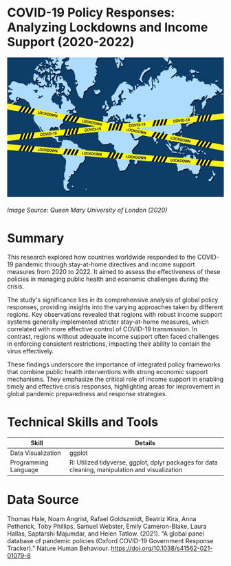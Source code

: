 # COVID-19 Policy Responses: Analyzing Lockdowns and Income Support (2020-2022)
![Image Alt Text](Lockdown.jpg)
###### Image Source: Queen Mary University of London (2020)


# Summary
This research explored how countries worldwide responded to the COVID-19 pandemic through stay-at-home directives and income support measures from 2020 to 2022. It aimed to assess the effectiveness of these policies in managing public health and economic challenges during the crisis.

The study's significance lies in its comprehensive analysis of global policy responses, providing insights into the varying approaches taken by different regions. Key observations revealed that regions with robust income support systems generally implemented stricter stay-at-home measures, which correlated with more effective control of COVID-19 transmission. In contrast, regions without adequate income support often faced challenges in enforcing consistent restrictions, impacting their ability to contain the virus effectively.

These findings underscore the importance of integrated policy frameworks that combine public health interventions with strong economic support mechanisms. They emphasize the critical role of income support in enabling timely and effective crisis responses, highlighting areas for improvement in global pandemic preparedness and response strategies.

# Technical Skills and Tools

| Skill                  | Details                                                                                                 |
|------------------------|---------------------------------------------------------------------------------------------------------|
| Data Visualization     | ggplot                                                                                            |
| Programming Language   | R: Utilized tidyverse, ggplot, dplyr packages for data cleaning, manipulation and visualization |


# Data Source
Thomas Hale, Noam Angrist, Rafael Goldszmidt, Beatriz Kira, Anna Petherick, Toby Phillips, Samuel Webster, Emily Cameron-Blake, Laura Hallas, Saptarshi Majumdar, and Helen Tatlow. (2021). “A global panel database of pandemic policies (Oxford COVID-19 Government Response Tracker).” Nature Human Behaviour. https://doi.org/10.1038/s41562-021-01079-8
